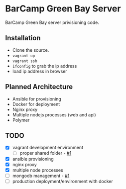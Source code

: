 BarCamp Green Bay Server
========================

BarCamp Green Bay server privisioning code.

## Installation

- Clone the source.
- `vagrant up`
- `vagrant ssh`
- `ifconfig` to grab the ip address
- load ip address in browser

## Planned Architecture

- Ansible for provisioning
- Docker for deployment
- Nginx proxy
- Multiple nodejs processes (web and api)
- Polymer

## TODO

- [x] vagrant development environment
  - [ ] proper shared folder - [#1](https://github.com/BarCampGreenBay/barcampgb.org/issues/1)
- [x] ansible provisioning
- [x] nginx proxy
- [x] multiple node processes
- [ ] mongodb management - [#1](https://github.com/BarCampGreenBay/barcampgb.org-server/issues/1)
- [ ] production deployment/environment with docker

